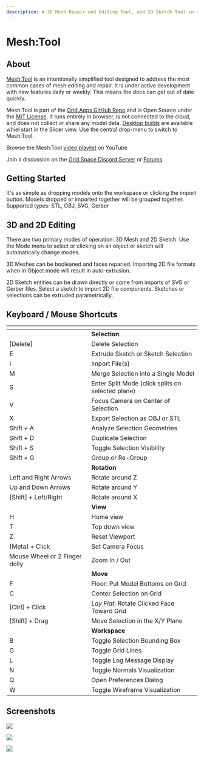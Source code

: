 ```yaml
---
description: A 3D Mesh Repair and Editing Tool, and 2D Sketch Tool in one
---
```


# Mesh:Tool

## About

[Mesh:Tool](https://grid.space/mesh) is an intentionally simplified tool designed to address the most common cases of mesh editing and repair. It is under active development with new features daily or weekly. This means the docs can get out of date quickly.

Mesh:Tool is part of the [Grid.Apps GitHub Repo](https://github.com/GridSpace/grid-apps) and is Open Source under the [MIT License](https://en.wikipedia.org/wiki/MIT\_License). It runs entirely in browser, is not connected to the cloud, and does not collect or share any model data. [Desktop builds](https://github.com/GridSpace/grid-apps/releases) are available whiel start in the Slicer view. Use the central drop-menu to switch to Mesh:Tool.

Browse the Mesh:Tool [video playlist](https://www.youtube.com/playlist?list=PLRoVgyRoWZps84Scj5wQ2LYK-wMu-7r0L) on YouTube

Join a discussion on the [Grid.Space Discord Server](https://discord.com/invite/E6QEjWpD8g) or [Forums](https://forum.grid.space/)

## Getting Started

It's as simple as dropping models onto the workspace or clicking the import button. Models dropped or imported together will be grouped together. Supported types: STL, OBJ, SVG, Gerber

## 3D and 2D Editing

There are two primary modes of operation: 3D Mesh and 2D Sketch. Use the Mode menu to select or clicking on an object or sketch will automatically change modes.

3D Meshes can be booleaned and faces reparied. Importing 2D file formats when in Object mode will result in auto-extrusion.

2D Sketch entities can be drawn directly or come from imports of SVG or Gerber files. Select a sketch to import 2D file components. Sketches or selections can be extruded parametrically.

## Keyboard / Mouse Shortcuts

<table><thead><tr><th width="212.5359955621766"></th><th width="289.3333333333333"></th></tr></thead><tbody><tr><td></td><td><strong>Selection</strong></td></tr><tr><td>[Delete]</td><td>Delete Selection</td></tr><tr><td>E</td><td>Extrude Sketch or Sketch Selection</td></tr><tr><td>I</td><td>Import File(s)</td></tr><tr><td>M</td><td>Merge Selection into a Single Model</td></tr><tr><td>S</td><td>Enter Split Mode (click splits on selected plane)</td></tr><tr><td>V</td><td>Focus Camera on Center of Selection</td></tr><tr><td>X</td><td>Export Selection as OBJ or STL</td></tr><tr><td>Shift + A</td><td>Analyze Selection Geometries</td></tr><tr><td>Shift + D</td><td>Duplicate Selection</td></tr><tr><td>Shift + S</td><td>Toggle Selection Visibility</td></tr><tr><td>Shift + G</td><td>Group or Re-Group</td></tr><tr><td></td><td><strong>Rotation</strong></td></tr><tr><td>Left and Right Arrows</td><td>Rotate around Z</td></tr><tr><td>Up and Down Arrows</td><td>Rotate around Y</td></tr><tr><td>[Shift] + Left/Right</td><td>Rotate around X</td></tr><tr><td></td><td><strong>View</strong></td></tr><tr><td>H</td><td>Home view</td></tr><tr><td>T</td><td>Top down view</td></tr><tr><td>Z</td><td>Reset Viewport</td></tr><tr><td>[Meta] + Click</td><td>Set Camera Focus</td></tr><tr><td>Mouse Wheel or 2 Finger dolly</td><td>Zoom In / Out</td></tr><tr><td></td><td><strong>Move</strong></td></tr><tr><td>F</td><td>Floor: Put Model Bottoms on Grid</td></tr><tr><td>C</td><td>Center Selection on Grid</td></tr><tr><td>[Ctrl] + Click</td><td><em>Lay Flat</em>: Rotate Clicked Face Toward Grid</td></tr><tr><td>[Shift] + Drag</td><td>Move Selection in the X/Y Plane</td></tr><tr><td></td><td><strong>Workspace</strong></td></tr><tr><td>B</td><td>Toggle Selection Bounding Box</td></tr><tr><td>G</td><td>Toggle Grid Lines</td></tr><tr><td>L</td><td>Toggle Log Message Display</td></tr><tr><td>N</td><td>Toggle Normals Visualization</td></tr><tr><td>Q</td><td>Open Preferences Dialog</td></tr><tr><td>W</td><td>Toggle Wireframe Visualization</td></tr></tbody></table>

## Screenshots

![](</img/Screenshot 2024-07-30 at 11.27.49 AM.png>)

![](</img/meshtool vid hero.png>)

![](</img/Screen Shot 2022-01-11 at 11.22.35 PM.png>)
